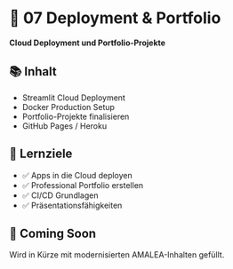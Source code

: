 # 🚀 07 Deployment & Portfolio

**Cloud Deployment und Portfolio-Projekte**

## 📚 Inhalt

- Streamlit Cloud Deployment
- Docker Production Setup
- Portfolio-Projekte finalisieren
- GitHub Pages / Heroku

## 🎯 Lernziele

- ✅ Apps in die Cloud deployen
- ✅ Professional Portfolio erstellen
- ✅ CI/CD Grundlagen
- ✅ Präsentationsfähigkeiten

## 🚀 Coming Soon

Wird in Kürze mit modernisierten AMALEA-Inhalten gefüllt.
